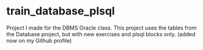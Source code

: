 # train_database_plsql
Project I made for the DBMS Oracle class. This project uses the tables from the Database project, but with new exercises and plsql blocks only. (added now on my Github profile)
